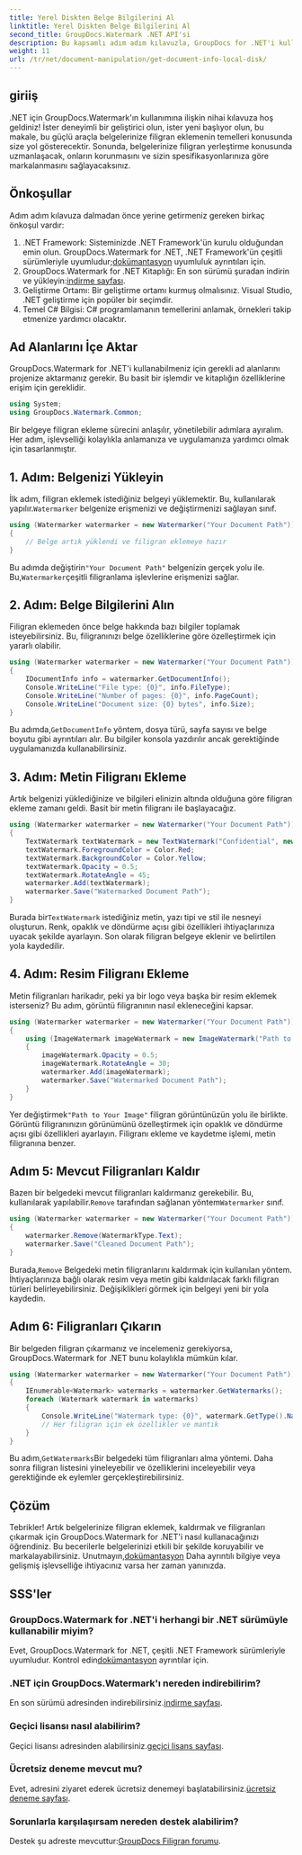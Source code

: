 ```yaml
---
title: Yerel Diskten Belge Bilgilerini Al
linktitle: Yerel Diskten Belge Bilgilerini Al
second_title: GroupDocs.Watermark .NET API'si
description: Bu kapsamlı adım adım kılavuzla, GroupDocs for .NET'i kullanarak filigranları nasıl ekleyeceğinizi, kaldıracağınızı ve çıkaracağınızı öğrenin.
weight: 11
url: /tr/net/document-manipulation/get-document-info-local-disk/
---
```

## giriiş
.NET için GroupDocs.Watermark'ın kullanımına ilişkin nihai kılavuza hoş geldiniz! İster deneyimli bir geliştirici olun, ister yeni başlıyor olun, bu makale, bu güçlü araçla belgelerinize filigran eklemenin temelleri konusunda size yol gösterecektir. Sonunda, belgelerinize filigran yerleştirme konusunda uzmanlaşacak, onların korunmasını ve sizin spesifikasyonlarınıza göre markalanmasını sağlayacaksınız.
## Önkoşullar
Adım adım kılavuza dalmadan önce yerine getirmeniz gereken birkaç önkoşul vardır:
1.  .NET Framework: Sisteminizde .NET Framework'ün kurulu olduğundan emin olun. GroupDocs.Watermark for .NET, .NET Framework'ün çeşitli sürümleriyle uyumludur;[dokümantasyon](https://tutorials.groupdocs.com/Watermark/net/) uyumluluk ayrıntıları için.
2.  GroupDocs.Watermark for .NET Kitaplığı: En son sürümü şuradan indirin ve yükleyin:[indirme sayfası](https://releases.groupdocs.com/Watermark/net/).
3. Geliştirme Ortamı: Bir geliştirme ortamı kurmuş olmalısınız. Visual Studio, .NET geliştirme için popüler bir seçimdir.
4. Temel C# Bilgisi: C# programlamanın temellerini anlamak, örnekleri takip etmenize yardımcı olacaktır.
## Ad Alanlarını İçe Aktar
GroupDocs.Watermark for .NET'i kullanabilmeniz için gerekli ad alanlarını projenize aktarmanız gerekir. Bu basit bir işlemdir ve kitaplığın özelliklerine erişim için gereklidir.
```csharp
using System;
using GroupDocs.Watermark.Common;
```
Bir belgeye filigran ekleme sürecini anlaşılır, yönetilebilir adımlara ayıralım. Her adım, işlevselliği kolaylıkla anlamanıza ve uygulamanıza yardımcı olmak için tasarlanmıştır.
## 1. Adım: Belgenizi Yükleyin
 İlk adım, filigran eklemek istediğiniz belgeyi yüklemektir. Bu, kullanılarak yapılır.`Watermarker` belgenize erişmenizi ve değiştirmenizi sağlayan sınıf.
```csharp
using (Watermarker watermarker = new Watermarker("Your Document Path"))
{
    // Belge artık yüklendi ve filigran eklemeye hazır
}
```
 Bu adımda değiştirin`"Your Document Path"` belgenizin gerçek yolu ile. Bu,`Watermarker`çeşitli filigranlama işlevlerine erişmenizi sağlar.
## 2. Adım: Belge Bilgilerini Alın
Filigran eklemeden önce belge hakkında bazı bilgiler toplamak isteyebilirsiniz. Bu, filigranınızı belge özelliklerine göre özelleştirmek için yararlı olabilir.

```csharp
using (Watermarker watermarker = new Watermarker("Your Document Path"))
{
    IDocumentInfo info = watermarker.GetDocumentInfo();
    Console.WriteLine("File type: {0}", info.FileType);
    Console.WriteLine("Number of pages: {0}", info.PageCount);
    Console.WriteLine("Document size: {0} bytes", info.Size);
}
```
 Bu adımda,`GetDocumentInfo` yöntem, dosya türü, sayfa sayısı ve belge boyutu gibi ayrıntıları alır. Bu bilgiler konsola yazdırılır ancak gerektiğinde uygulamanızda kullanabilirsiniz.
## 3. Adım: Metin Filigranı Ekleme
Artık belgenizi yüklediğinize ve bilgileri elinizin altında olduğuna göre filigran ekleme zamanı geldi. Basit bir metin filigranı ile başlayacağız.

```csharp
using (Watermarker watermarker = new Watermarker("Your Document Path"))
{
    TextWatermark textWatermark = new TextWatermark("Confidential", new Font("Arial", 36));
    textWatermark.ForegroundColor = Color.Red;
    textWatermark.BackgroundColor = Color.Yellow;
    textWatermark.Opacity = 0.5;
    textWatermark.RotateAngle = 45;
    watermarker.Add(textWatermark);
    watermarker.Save("Watermarked Document Path");
}
```
 Burada bir`TextWatermark` istediğiniz metin, yazı tipi ve stil ile nesneyi oluşturun. Renk, opaklık ve döndürme açısı gibi özellikleri ihtiyaçlarınıza uyacak şekilde ayarlayın. Son olarak filigran belgeye eklenir ve belirtilen yola kaydedilir.
## 4. Adım: Resim Filigranı Ekleme
Metin filigranları harikadır, peki ya bir logo veya başka bir resim eklemek isterseniz? Bu adım, görüntü filigranının nasıl ekleneceğini kapsar.

```csharp
using (Watermarker watermarker = new Watermarker("Your Document Path"))
{
    using (ImageWatermark imageWatermark = new ImageWatermark("Path to Your Image"))
    {
        imageWatermark.Opacity = 0.5;
        imageWatermark.RotateAngle = 30;
        watermarker.Add(imageWatermark);
        watermarker.Save("Watermarked Document Path");
    }
}
```
 Yer değiştirmek`"Path to Your Image"` filigran görüntünüzün yolu ile birlikte. Görüntü filigranınızın görünümünü özelleştirmek için opaklık ve döndürme açısı gibi özellikleri ayarlayın. Filigranı ekleme ve kaydetme işlemi, metin filigranına benzer.
## Adım 5: Mevcut Filigranları Kaldır
 Bazen bir belgedeki mevcut filigranları kaldırmanız gerekebilir. Bu, kullanılarak yapılabilir.`Remove` tarafından sağlanan yöntem`Watermarker` sınıf.

```csharp
using (Watermarker watermarker = new Watermarker("Your Document Path"))
{
    watermarker.Remove(WatermarkType.Text);
    watermarker.Save("Cleaned Document Path");
}
```
 Burada,`Remove` Belgedeki metin filigranlarını kaldırmak için kullanılan yöntem. İhtiyaçlarınıza bağlı olarak resim veya metin gibi kaldırılacak farklı filigran türleri belirleyebilirsiniz. Değişiklikleri görmek için belgeyi yeni bir yola kaydedin.
## Adım 6: Filigranları Çıkarın
Bir belgeden filigran çıkarmanız ve incelemeniz gerekiyorsa, GroupDocs.Watermark for .NET bunu kolaylıkla mümkün kılar.

```csharp
using (Watermarker watermarker = new Watermarker("Your Document Path"))
{
    IEnumerable<Watermark> watermarks = watermarker.GetWatermarks();
    foreach (Watermark watermark in watermarks)
    {
        Console.WriteLine("Watermark type: {0}", watermark.GetType().Name);
        // Her filigran için ek özellikler ve mantık
    }
}
```
 Bu adım,`GetWatermarks`Bir belgedeki tüm filigranları alma yöntemi. Daha sonra filigran listesini yineleyebilir ve özelliklerini inceleyebilir veya gerektiğinde ek eylemler gerçekleştirebilirsiniz.
## Çözüm
 Tebrikler! Artık belgelerinize filigran eklemek, kaldırmak ve filigranları çıkarmak için GroupDocs.Watermark for .NET'i nasıl kullanacağınızı öğrendiniz. Bu becerilerle belgelerinizi etkili bir şekilde koruyabilir ve markalayabilirsiniz. Unutmayın,[dokümantasyon](https://tutorials.groupdocs.com/Watermark/net/) Daha ayrıntılı bilgiye veya gelişmiş işlevselliğe ihtiyacınız varsa her zaman yanınızda.
## SSS'ler
### GroupDocs.Watermark for .NET'i herhangi bir .NET sürümüyle kullanabilir miyim?
 Evet, GroupDocs.Watermark for .NET, çeşitli .NET Framework sürümleriyle uyumludur. Kontrol edin[dokümantasyon](https://tutorials.groupdocs.com/Watermark/net/) ayrıntılar için.
### .NET için GroupDocs.Watermark'ı nereden indirebilirim?
 En son sürümü adresinden indirebilirsiniz.[indirme sayfası](https://releases.groupdocs.com/Watermark/net/).
### Geçici lisansı nasıl alabilirim?
 Geçici lisansı adresinden alabilirsiniz.[geçici lisans sayfası](https://purchase.groupdocs.com/temporary-license/).
### Ücretsiz deneme mevcut mu?
 Evet, adresini ziyaret ederek ücretsiz denemeyi başlatabilirsiniz.[ücretsiz deneme sayfası](https://releases.groupdocs.com/).
### Sorunlarla karşılaşırsam nereden destek alabilirim?
 Destek şu adreste mevcuttur:[GroupDocs Filigran forumu](https://forum.groupdocs.com/c/watermark/19).